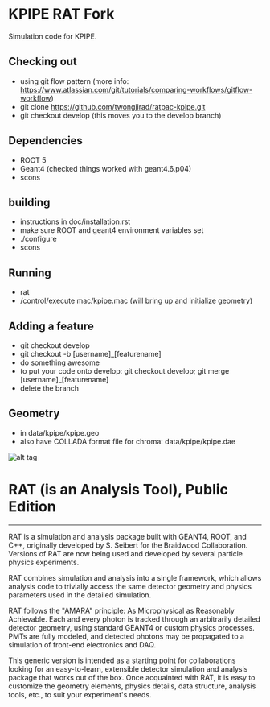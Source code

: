 
# KPIPE RAT Fork

Simulation code for KPIPE.

## Checking out

* using git flow pattern (more info: https://www.atlassian.com/git/tutorials/comparing-workflows/gitflow-workflow)
* git clone https://github.com/twongjirad/ratpac-kpipe.git
* git checkout develop (this moves you to the develop branch)

## Dependencies
* ROOT 5
* Geant4 (checked things worked with geant4.6.p04)
* scons

## building
* instructions in doc/installation.rst
* make sure ROOT and geant4 environment variables set
* ./configure
* scons

## Running
* rat
* /control/execute mac/kpipe.mac (will bring up and initialize geometry)

## Adding a feature
* git checkout develop
* git checkout -b [username]_[featurename]
* do something awesome
* to put your code onto develop: git checkout develop; git merge [username]_[featurename]
* delete the branch

## Geometry

* in data/kpipe/kpipe.geo
* also have COLLADA format file for chroma: data/kpipe/kpipe.dae

![alt tag](https://raw.github.com/twongjirad/ratpac-kpipe/develop/data/kpipe/kpipe_daeview.png)


# RAT (is an Analysis Tool), Public Edition
-----------------------------------------
RAT is a simulation and analysis package built with GEANT4, ROOT, and C++,
originally developed by S. Seibert for the Braidwood Collaboration. Versions
of RAT are now being used and developed by several particle physics
experiments.

RAT combines simulation and analysis into a single framework, which allows
analysis code to trivially access the same detector geometry and physics
parameters used in the detailed simulation.

RAT follows the "AMARA" principle: As Microphysical as Reasonably Achievable.
Each and every photon is tracked through an arbitrarily detailed detector
geometry, using standard GEANT4 or custom physics processes. PMTs are fully
modeled, and detected photons may be propagated to a simulation of front-end
electronics and DAQ.

This generic version is intended as a starting point for collaborations
looking for an easy-to-learn, extensible detector simulation and analysis
package that works out of the box. Once acquainted with RAT, it is easy to
customize the geometry elements, physics details, data structure, analysis
tools, etc., to suit your experiment's needs.

